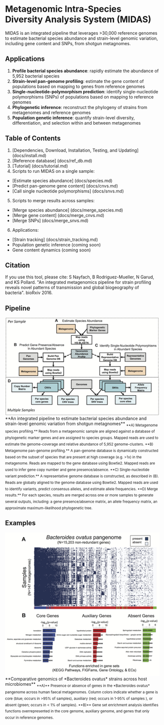 # Metagenomic Intra-Species Diversity Analysis System (MIDAS)


MIDAS is an integrated pipeline that leverages >30,000 reference genomes to estimate bacterial species abundance and strain-level genomic variation, including gene content and SNPs, from shotgun metagnomes. 

## Applications
1. **Profile bacterial species abundance**: rapidly estimate the abundance of 5,952 bacterial species
2. **Strain-level pan-genome profiling**: estimate the gene content of populations based on mapping to genes from reference genomes
3. **Single-nucleotide-polymorphism prediction**: identify single-nucleotide polymorphisms (SNPs) of populations based on mapping to reference genomes
4. **Phylogenetic inference**: reconstruct the phylogeny of strains from metagenomes and reference genomes
5. **Population genetic inference**: quantify strain-level diversity, differentiation, and selection within and between metagenomes


## Table of Contents
1. [Dependencies, Download, Installation, Testing, and Updating] (docs/install.md)
2. [Reference database] (docs/ref_db.md)
3. [Tutorial] (docs/tutorial.md)
4. Scripts to run MIDAS on a single sample:
 * [Estimate species abundance] (docs/species.md)
 * [Predict pan-genome gene content] (docs/cnvs.md)
 * [Call single nucleotide polymorphisms] (docs/snvs.md)
5. Scripts to merge results across samples:
 * [Merge species abundance] (docs/merge_species.md)  
 * [Merge gene content] (docs/merge_cnvs.md)
 * [Merge SNPs] (docs/merge_snvs.md)
6. Applications:
 * [Strain tracking] (docs/strain_tracking.md)  
 * Population genetic inference (coming soon)
 * Gene content dynamics (coming soon)


## Citation
If you use this tool, please cite:
S Nayfach, B Rodriguez-Mueller, N Garud, and KS Pollard. "An integrated metagenomics pipeline for strain profiling reveals novel patterns of transmission and global biogeography of bacteria". bioRxiv 2016.

## Pipeline
<img src="images/pipeline.jpg" width="600" align="middle"/>   
**An integrated pipeline to estimate bacterial species abundance and strain-level genomic variation from shotgun metagnomes** 
<sub>**A) Metagenome species profiling.** Reads from a metagenomic sample are aligned against a database of phylogenetic marker genes and are assigned to species groups. Mapped reads are used to estimate the genome-coverage and relative abundance of 5,952 genome-clusters. **B) Metagenome pan-genome profiling.** A pan-genome database is dynamically constructed based on the subset of species that are present at high coverage (e.g. >1x) in the metagenome. Reads are mapped to the gene database using Bowtie2. Mapped reads are used to infer gene copy number and gene presence/absence. **C) Single-nucleotide variant prediction.** A representative genome database is constructed, as described in (B). Reads are globally aligned to the genome database using Bowtie2. Mapped reads are used to identify variants, predict consensus alleles, and estimate allele frequencies. **D) Merge results.** For each species, results are merged across one or more samples to generate several outputs, including: a gene presence/absence matrix, an allele frequency matrix, an approximate maximum-likelihood phylogenetic tree.</sub>

## Examples
<img src="images/enrichment.jpg" width="600" align="middle"/>  
**Comparative genomics of *Bacteroides ovatus* strains across host microbiomes**  
<sub> **A)** Presence or absence of genes in the *Bacteroides ovatus* pangenome across human faecal metagenomes. Column colors indicate whether a gene is core (blue; occurs in >95% of samples), auxiliary (red; occurs in 1-95% of samples ), or absent (green; occurs in < 1% of samples). **B)** Gene set enrichment analysis identifies functions overrepresented in the core genome, auxiliary genome, and genes that only occur in reference genomes.</sub>
